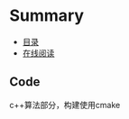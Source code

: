 # Summary

- [目录](./src/SUMMARY.md)
- [在线阅读](https://wwqdrh.github.io/courses/interview/index.html)

## Code

c++算法部分，构建使用cmake
